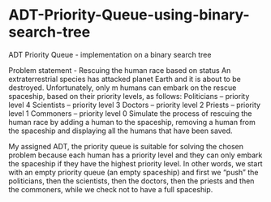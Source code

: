 # ADT-Priority-Queue-using-binary-search-tree
ADT Priority Queue - implementation on a binary search tree

Problem statement - Rescuing the human race based on status
An extraterrestrial species has attacked planet Earth and it is about to be
destroyed. Unfortunately, only m humans can embark on the rescue spaceship, based
on their priority levels, as follows:
Politicians – priority level 4
Scientists – priority level 3
Doctors – priority level 2
Priests – priority level 1
Commoners – priority level 0
Simulate the process of rescuing the human race by adding a human to the spaceship,
removing a human from the spaceship and displaying all the humans that have been
saved.

My assigned ADT, the priority queue is suitable for solving the chosen problem
because each human has a priority level and they can only embark the spaceship if
they have the highest priority level.
In other words, we start with an empty priority queue (an empty spaceship) and
first we “push” the politicians, then the scientists, then the doctors, then the priests
and then the commoners, while we check not to have a full spaceship.

